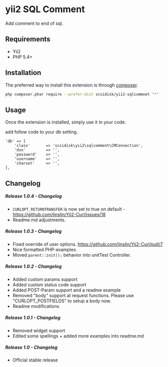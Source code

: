 yii2 SQL Comment
================

Add comment to end of sql.

Requirements
------------
- Yii2
- PHP 5.4+

Installation
------------

The preferred way to install this extension is through [composer](http://getcomposer.org/download/).

```bash
php composer.phar require --prefer-dist scsidisk/yii2-sqlcommnet "*"
```


Usage
-----

Once the extension is installed, simply use it in your code.

add follow code to your db setting.

```
'db' => [
    'class'       => 'scsidisk\yii2\sqlcomment\CMConnection',
    'dsn'         => '',
    'password'    => '',
    'username'    => '',
    'charset'     => '',
],
```


Changelog
------------

##### Release 1.0.4 - Changelog
- `CURLOPT_RETURNTRANSFER` is now set to true on default - https://github.com/linslin/Yii2-Curl/issues/18
- Readme.md adjustments.


##### Release 1.0.3 - Changelog
- Fixed override of user options. https://github.com/linslin/Yii2-Curl/pull/7
- Nice formatted PHP-examples.
- Moved `parent::init();` behavior into unitTest Controller.

##### Release 1.0.2 - Changelog

- Added custom params support
- Added custom status code support
- Added POST-Param support and a readme example
- Removed "body" support at request functions. Please use "CURLOPT_POSTFIELDS" to setup a body now.
- Readme modifications

##### Release 1.0.1 - Changelog

- Removed widget support
- Edited some spellings + added more examples into readme.md

##### Release 1.0 - Changelog

- Official stable release

